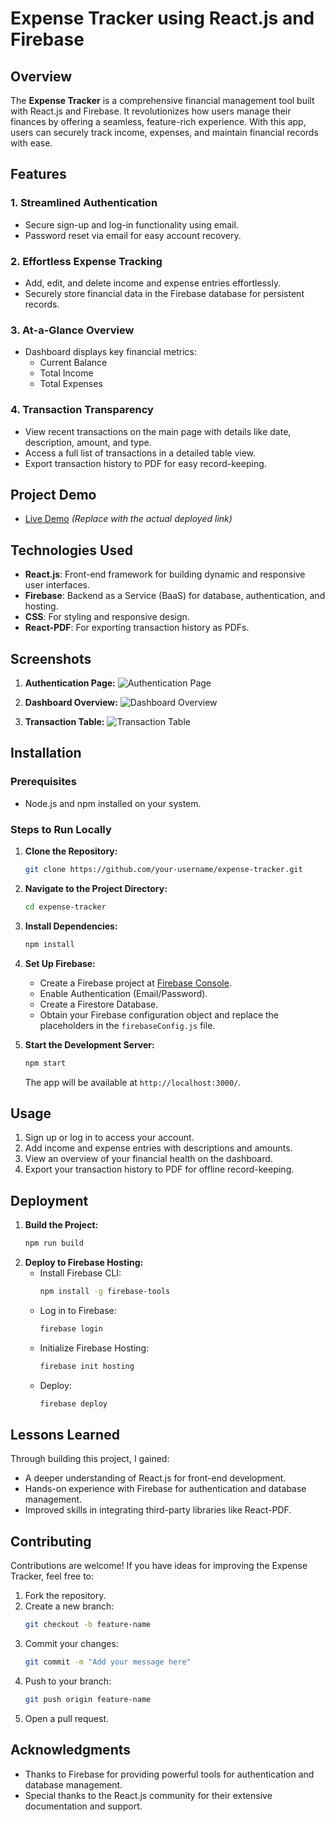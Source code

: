 # Expense Tracker using React.js and Firebase

## Overview

The **Expense Tracker** is a comprehensive financial management tool built with React.js and Firebase. It revolutionizes how users manage their finances by offering a seamless, feature-rich experience. With this app, users can securely track income, expenses, and maintain financial records with ease.

## Features

### 1. Streamlined Authentication
- Secure sign-up and log-in functionality using email.
- Password reset via email for easy account recovery.

### 2. Effortless Expense Tracking
- Add, edit, and delete income and expense entries effortlessly.
- Securely store financial data in the Firebase database for persistent records.

### 3. At-a-Glance Overview
- Dashboard displays key financial metrics:
  - Current Balance
  - Total Income
  - Total Expenses

### 4. Transaction Transparency
- View recent transactions on the main page with details like date, description, amount, and type.
- Access a full list of transactions in a detailed table view.
- Export transaction history to PDF for easy record-keeping.

## Project Demo
- [Live Demo](https://your-expense-tracker-url.com) *(Replace with the actual deployed link)*

## Technologies Used

- **React.js**: Front-end framework for building dynamic and responsive user interfaces.
- **Firebase**: Backend as a Service (BaaS) for database, authentication, and hosting.
- **CSS**: For styling and responsive design.
- **React-PDF**: For exporting transaction history as PDFs.

## Screenshots

1. **Authentication Page:**
   ![Authentication Page](https://i.postimg.cc/KcP242ZW/Screenshot-2025-01-09-202549.png)

2. **Dashboard Overview:**
   ![Dashboard Overview](https://i.postimg.cc/vHGdVNTZ/Screenshot-2025-01-09-202616.png)

3. **Transaction Table:**
   ![Transaction Table](https://i.postimg.cc/zXpYSFHS/Screenshot-2025-01-09-202655.png)

## Installation

### Prerequisites
- Node.js and npm installed on your system.

### Steps to Run Locally

1. **Clone the Repository:**
   ```bash
   git clone https://github.com/your-username/expense-tracker.git
   ```

2. **Navigate to the Project Directory:**
   ```bash
   cd expense-tracker
   ```

3. **Install Dependencies:**
   ```bash
   npm install
   ```

4. **Set Up Firebase:**
   - Create a Firebase project at [Firebase Console](https://console.firebase.google.com/).
   - Enable Authentication (Email/Password).
   - Create a Firestore Database.
   - Obtain your Firebase configuration object and replace the placeholders in the `firebaseConfig.js` file.

5. **Start the Development Server:**
   ```bash
   npm start
   ```
   The app will be available at `http://localhost:3000/`.

## Usage

1. Sign up or log in to access your account.
2. Add income and expense entries with descriptions and amounts.
3. View an overview of your financial health on the dashboard.
4. Export your transaction history to PDF for offline record-keeping.

## Deployment

1. **Build the Project:**
   ```bash
   npm run build
   ```
2. **Deploy to Firebase Hosting:**
   - Install Firebase CLI:
     ```bash
     npm install -g firebase-tools
     ```
   - Log in to Firebase:
     ```bash
     firebase login
     ```
   - Initialize Firebase Hosting:
     ```bash
     firebase init hosting
     ```
   - Deploy:
     ```bash
     firebase deploy
     ```


## Lessons Learned

Through building this project, I gained:
- A deeper understanding of React.js for front-end development.
- Hands-on experience with Firebase for authentication and database management.
- Improved skills in integrating third-party libraries like React-PDF.

## Contributing

Contributions are welcome! If you have ideas for improving the Expense Tracker, feel free to:
1. Fork the repository.
2. Create a new branch:
   ```bash
   git checkout -b feature-name
   ```
3. Commit your changes:
   ```bash
   git commit -m "Add your message here"
   ```
4. Push to your branch:
   ```bash
   git push origin feature-name
   ```
5. Open a pull request.



## Acknowledgments

- Thanks to Firebase for providing powerful tools for authentication and database management.
- Special thanks to the React.js community for their extensive documentation and support.
